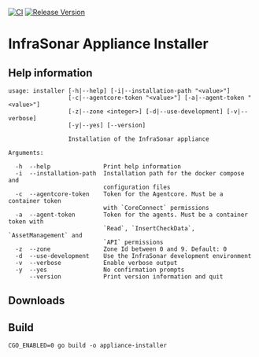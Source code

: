 [![CI](https://github.com/infrasonar/appliance-installer/workflows/CI/badge.svg)](https://github.com/infrasonar/appliance-installer/actions)
[![Release Version](https://img.shields.io/github/release/infrasonar/appliance-installer)](https://github.com/infrasonar/appliance-installer/releases)

# InfraSonar Appliance Installer

## Help information

```
usage: installer [-h|--help] [-i|--installation-path "<value>"]
                 [-c|--agentcore-token "<value>"] [-a|--agent-token "<value>"]
                 [-z|--zone <integer>] [-d|--use-development] [-v|--verbose]
                 [-y|--yes] [--version]

                 Installation of the InfraSonar appliance

Arguments:

  -h  --help               Print help information
  -i  --installation-path  Installation path for the docker compose and
                           configuration files
  -c  --agentcore-token    Token for the Agentcore. Must be a container token
                           with `CoreConnect` permissions
  -a  --agent-token        Token for the agents. Must be a container token with
                           `Read`, `InsertCheckData`, `AssetManagement` and
                           `API` permissions
  -z  --zone               Zone Id between 0 and 9. Default: 0
  -d  --use-development    Use the InfraSonar development environment
  -v  --verbose            Enable verbose output
  -y  --yes                No confirmation prompts
      --version            Print version information and quit
```

## Downloads




## Build
```
CGO_ENABLED=0 go build -o appliance-installer
```
